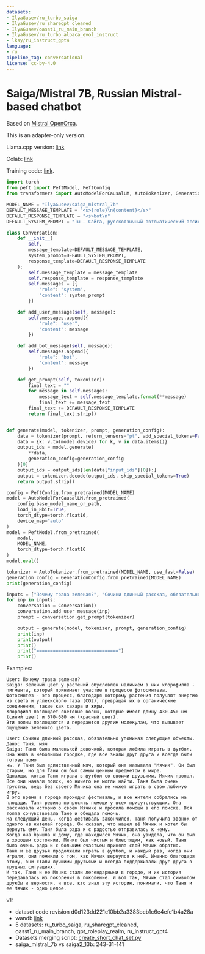 ```yaml
---
datasets:
- IlyaGusev/ru_turbo_saiga
- IlyaGusev/ru_sharegpt_cleaned
- IlyaGusev/oasst1_ru_main_branch
- IlyaGusev/ru_turbo_alpaca_evol_instruct
- lksy/ru_instruct_gpt4
language:
- ru
pipeline_tag: conversational
license: cc-by-4.0
---
```


# Saiga/Mistral 7B, Russian Mistral-based chatbot

Based on [Mistral OpenOrca](https://huggingface.co/Open-Orca/Mistral-7B-OpenOrca).

This is an adapter-only version.

Llama.cpp version: [link](https://huggingface.co/IlyaGusev/saiga_mistral_7b_gguf)

Colab: [link](https://colab.research.google.com/drive/1C7TTwYDbfEmkHrbgHNIHS-udoWIEQTUo)

Training code: [link](https://github.com/IlyaGusev/rulm/tree/master/self_instruct).

```python
import torch
from peft import PeftModel, PeftConfig
from transformers import AutoModelForCausalLM, AutoTokenizer, GenerationConfig

MODEL_NAME = "IlyaGusev/saiga_mistral_7b"
DEFAULT_MESSAGE_TEMPLATE = "<s>{role}\n{content}</s>"
DEFAULT_RESPONSE_TEMPLATE = "<s>bot\n"
DEFAULT_SYSTEM_PROMPT = "Ты — Сайга, русскоязычный автоматический ассистент. Ты разговариваешь с людьми и помогаешь им."

class Conversation:
    def __init__(
        self,
        message_template=DEFAULT_MESSAGE_TEMPLATE,
        system_prompt=DEFAULT_SYSTEM_PROMPT,
        response_template=DEFAULT_RESPONSE_TEMPLATE
    ):
        self.message_template = message_template
        self.response_template = response_template
        self.messages = [{
            "role": "system",
            "content": system_prompt
        }]

    def add_user_message(self, message):
        self.messages.append({
            "role": "user",
            "content": message
        })

    def add_bot_message(self, message):
        self.messages.append({
            "role": "bot",
            "content": message
        })

    def get_prompt(self, tokenizer):
        final_text = ""
        for message in self.messages:
            message_text = self.message_template.format(**message)
            final_text += message_text
        final_text += DEFAULT_RESPONSE_TEMPLATE
        return final_text.strip()


def generate(model, tokenizer, prompt, generation_config):
    data = tokenizer(prompt, return_tensors="pt", add_special_tokens=False)
    data = {k: v.to(model.device) for k, v in data.items()}
    output_ids = model.generate(
        **data,
        generation_config=generation_config
    )[0]
    output_ids = output_ids[len(data["input_ids"][0]):]
    output = tokenizer.decode(output_ids, skip_special_tokens=True)
    return output.strip()

config = PeftConfig.from_pretrained(MODEL_NAME)
model = AutoModelForCausalLM.from_pretrained(
    config.base_model_name_or_path,
    load_in_8bit=True,
    torch_dtype=torch.float16,
    device_map="auto"
)
model = PeftModel.from_pretrained(
    model,
    MODEL_NAME,
    torch_dtype=torch.float16
)
model.eval()

tokenizer = AutoTokenizer.from_pretrained(MODEL_NAME, use_fast=False)
generation_config = GenerationConfig.from_pretrained(MODEL_NAME)
print(generation_config)

inputs = ["Почему трава зеленая?", "Сочини длинный рассказ, обязательно упоминая следующие объекты. Дано: Таня, мяч"]
for inp in inputs:
    conversation = Conversation()
    conversation.add_user_message(inp)
    prompt = conversation.get_prompt(tokenizer)

    output = generate(model, tokenizer, prompt, generation_config)
    print(inp)
    print(output)
    print()
    print("==============================")
    print()
```

Examples:
```
User: Почему трава зеленая? 
Saiga: Зеленый цвет у растений обусловлен наличием в них хлорофилла - пигмента, который принимает участие в процессе фотосинтеза.
Фотосинтез - это процесс, благодаря которому растения получают энергию из света и углекислого газа (CO2), превращая их в органические соединения, такие как сахара и жиры.
Хлорофилл поглощает световые волны, которые имеют длину 430-450 нм (синий цвет) и 670-680 нм (красный цвет).
Эти волны поглощаются и передаются другим молекулам, что вызывает ощущение зеленого цвета.
```

```
User: Сочини длинный рассказ, обязательно упоминая следующие объекты. Дано: Таня, мяч
Saiga: Таня была маленькой девочкой, которая любила играть в футбол. Она жила в небольшом городке, где все знали друг друга и всегда были готовы помо
чь. У Тани был единственный мяч, который она называла "Мячик". Он был старым, но для Тани он был самым ценным предметом в мире.
Однажды, когда Таня играла в футбол со своими друзьями, Мячик пропал. Все они начали поиск, но ничего не могли найти. Таня была очень грустна, ведь без своего Мячика она не может играть в свою любимую игру.
В это время в городе проходил фестиваль, и все жители собрались на площади. Таня решила попросить помощи у всех присутствующих. Она рассказала историю о своем Мячике и просила помощи в его поиске. Вся толпа сочувствовала Тане и обещала помочь.
На следующий день, когда фестиваль закончился, Таня получила звонок от одного из жителей города. Он сказал, что нашел её Мячик и хотел бы вернуть ему. Таня была рада и с радостью отправилась к нему.
Когда она пришла к дому, где находился Мячик, она увидела, что он был в хорошем состоянии. Мячик был чистым и блестящим, как новый. Таня была очень рада и с большим счастьем приняла свой Мячик обратно.
Таня и ее друзья продолжали играть в футбол, и каждый раз, когда они играли, они помнили о том, как Мячик вернулся к ней. Именно благодаря этому, они стали лучшими друзьями и всегда поддерживали друг друга в трудных ситуациях.
И так, Таня и ее Мячик стали легендарными в городе, и их история передавалась из поколения в поколение. И вот так, Мячик стал символом дружбы и верности, и все, кто знал эту историю, понимали, что Таня и ее Мячик - одно целое.
```

v1:
- dataset code revision d0d123dd221e10bb2a3383bcb1c6e4efe1b4a28a
- wandb [link](https://wandb.ai/ilyagusev/rulm_self_instruct/runs/ip1qmm9p)
- 5 datasets: ru_turbo_saiga, ru_sharegpt_cleaned, oasst1_ru_main_branch, gpt_roleplay_realm, ru_instruct_gpt4
- Datasets merging script: [create_short_chat_set.py](https://github.com/IlyaGusev/rulm/blob/d0d123dd221e10bb2a3383bcb1c6e4efe1b4a28a/self_instruct/src/data_processing/create_short_chat_set.py)
- saiga_mistral_7b vs saiga2_13b: 243-31-141
